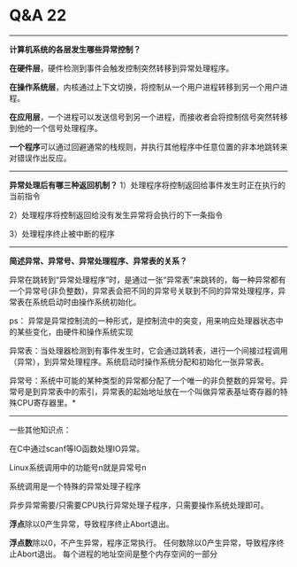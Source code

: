 # Q&A 22
---
**计算机系统的各层发生哪些异常控制？**

**在硬件层**，硬件检测到事件会触发控制突然转移到异常处理程序。

**在操作系统层**，内核通过上下文切换，将控制从一个用户进程转移到另一个用户进程。

**在应用层**，一个进程可以发送信号到另一个进程，而接收者会将控制信号突然转移到他的一个信号处理程序。

**一个程序**可以通过回避通常的栈规则，并执行其他程序中任意位置的非本地跳转来对错误作出反应。

---

**异常处理后有哪三种返回机制？**
1）处理程序将控制返回给事件发生时正在执行的当前指令

2）处理程序将控制返回给没有发生异常将会执行的下一条指令

3）处理程序终止被中断的程序

---

**简述异常、异常号、异常处理程序、异常表的关系？**


异常在跳转到“异常处理程序”时，是通过一张“异常表”来跳转的，每一种异常都有一个异常号(非负整数)，异常表会把不同的异常号关联到不同的异常处理程序，异常表在系统启动时由操作系统初始化。

ps：
异常是异常控制流的一种形式，是控制流中的突变，用来响应处理器状态中的某些变化，由硬件和操作系统实现

异常表：当处理器检测到有事件发生时，它会通过跳转表，进行一个间接过程调用（异常），到异常处理程序。系统启动时操作系统分配和初始化一张异常表。

异常号：系统中可能的某种类型的异常都分配了一个唯一的非负整数的异常号。异常号是到异常表中的索引，异常表的起始地址放在一个叫做异常表基址寄存器的特殊CPU寄存器里。*


---
一些其他知识点：

在C中通过scanf等IO函数处理IO异常。

Linux系统调用中的功能号n就是异常号n

系统调用是一个特殊的异常处理子程序

异步异常需要/只需要CPU执行异常处理子程序，只需要操作系统处理即可。

**浮点**除以0产生异常，导致程序终止Abort退出。

**浮点数**除以0，不产生异常，程序正常执行。
任何数除以0产生异常，导致程序终止Abort退出。
每个进程的地址空间是整个内存空间的一部分
